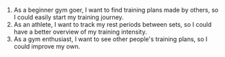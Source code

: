 1. As a beginner gym goer, I want to find training plans made by others, so I could easily start my training journey.
2. As an athlete, I want to track my rest periods between sets, so I could have a better overview of my training intensity.
3. As a gym enthusiast, I want to see other people's training plans, so I could improve my own.
